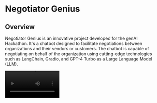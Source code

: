 # Negotiator Genius

## Overview
Negotiator Genius is an innovative project developed for the genAI Hackathon. It's a chatbot designed to facilitate negotiations between organizations and their vendors or customers. The chatbot is capable of negotiating on behalf of the organization using cutting-edge technologies such as LangChain, Gradio, and GPT-4 Turbo as a Large Language Model (LLM).

<video src='https://www.youtube.com/watch?v=E8TEpTATmII' width=180/>
  
## Key Features
- **Automated Negotiations:** Negotiator Genius automates the negotiation process, reducing the need for manual intervention.
- **Integration with LangChain:** LangChain technology enables the chatbot to understand and respond to negotiation scenarios effectively.
- **Gradio Interface:** The chatbot is accessible via a user-friendly Gradio interface, making it easy for users to interact with.
- **GPT-4 Turbo Integration:** Powered by GPT-4 Turbo, the chatbot provides intelligent responses and recommendations during negotiations.
- **Term Extraction:** Negotiator Genius can extract all negotiable terms from a contract, providing clarity and insight into the negotiation process.
- **Customizable Options:** It offers customizable options for vendors to choose from, empowering them to negotiate effectively against specific terms.

## How it Works
1. **Upload Contract:** Users upload the contract they wish to negotiate.
2. **Term Extraction:** The chatbot extracts all negotiable terms from the contract.
3. **Vendor Interaction:** Vendors interact with the chatbot through the Gradio interface, selecting the terms they want to negotiate against.
4. **Automated Negotiation:** Negotiator Genius initiates automated negotiations based on the selected terms, providing intelligent responses using GPT-4 Turbo.
5. **Negotiation Outcome:** The negotiation outcome is communicated to both parties, streamlining the negotiation process and ensuring transparency.

## Technologies Used
- **LangChain:** Advanced language processing technology for understanding negotiation scenarios.
- **Gradio:** A user-friendly interface for interacting with the chatbot.
- **GPT-4 Turbo:** State-of-the-art language model for generating intelligent responses during negotiations.

## How to Use
1. **Install Dependencies:** Ensure that all necessary dependencies are installed.
2. **Run the Application:** Launch the Negotiator Genius application.
3. **Upload Contract:** Upload the contract you wish to negotiate.
4. **Interact with the Chatbot:** Interact with the chatbot through the Gradio interface, selecting terms for negotiation.
5. **Review Negotiation Outcome:** Review the negotiation outcome communicated by the chatbot.

## Future Enhancements
- **Enhanced NLP Capabilities:** Further improve the chatbot's natural language processing capabilities to handle a wider range of negotiation scenarios.
- **Integration with External Systems:** Integrate Negotiator Genius with external systems and platforms to streamline the negotiation process.
- **Advanced Analytics:** Implement advanced analytics features to provide insights into negotiation trends and outcomes.
- **Multi-Lingual Support:** Add support for multiple languages to cater to a diverse user base.

## Contributors
- Marcos Polanco
- Phillip Pang
- Shivam Sharma
- Tanmesh Mishra
- Rosanna Mannan

## Acknowledgments
- Special thanks to the genAI Hackathon organizers for providing the opportunity to develop and showcase Negotiator Genius.
- Thanks to the creators and contributors of LangChain, Gradio, and GPT-4 Turbo for their innovative technologies that power Negotiator Genius.
